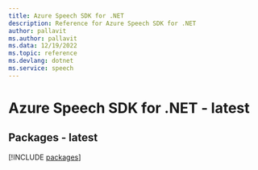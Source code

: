```yaml
---
title: Azure Speech SDK for .NET
description: Reference for Azure Speech SDK for .NET
author: pallavit
ms.author: pallavit
ms.data: 12/19/2022
ms.topic: reference
ms.devlang: dotnet
ms.service: speech
---
```

# Azure Speech SDK for .NET - latest
## Packages - latest
[!INCLUDE [packages](speech-index.md)]